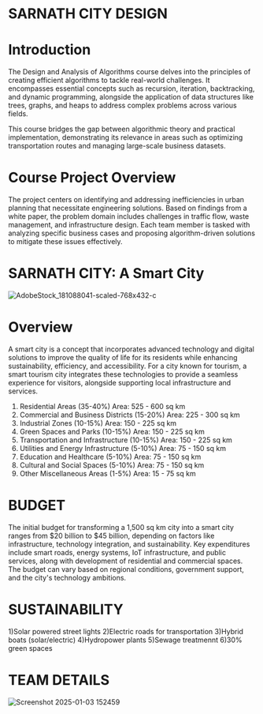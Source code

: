 # **SARNATH CITY DESIGN**
# Introduction
The Design and Analysis of Algorithms course delves into the principles of creating efficient algorithms to tackle real-world challenges. It encompasses essential concepts such as recursion, iteration, backtracking, and dynamic programming, alongside the application of data structures like trees, graphs, and heaps to address complex problems across various fields.

This course bridges the gap between algorithmic theory and practical implementation, demonstrating its relevance in areas such as optimizing transportation routes and managing large-scale business datasets.

# Course Project Overview
The project centers on identifying and addressing inefficiencies in urban planning that necessitate engineering solutions. Based on findings from a white paper, the problem domain includes challenges in traffic flow, waste management, and infrastructure design. Each team member is tasked with analyzing specific business cases and proposing algorithm-driven solutions to mitigate these issues effectively.

# SARNATH CITY: A Smart City 
![AdobeStock_181088041-scaled-768x432-c](https://github.com/user-attachments/assets/1f61af28-ebbc-42b4-9619-183b022685dc)

# Overview
A smart city is a concept that incorporates advanced technology and digital solutions to improve the quality of life for its residents while enhancing sustainability, efficiency, and accessibility. For a city known for tourism, a smart tourism city integrates these technologies to provide a seamless experience for visitors, alongside supporting local infrastructure and services.
1. Residential Areas (35-40%)
Area: 525 - 600 sq km
2. Commercial and Business Districts (15-20%)
Area: 225 - 300 sq km
3. Industrial Zones (10-15%)
Area: 150 - 225 sq km
4. Green Spaces and Parks (10-15%)
Area: 150 - 225 sq km
5. Transportation and Infrastructure (10-15%)
Area: 150 - 225 sq km
6. Utilities and Energy Infrastructure (5-10%)
Area: 75 - 150 sq km
7. Education and Healthcare (5-10%)
Area: 75 - 150 sq km
8. Cultural and Social Spaces (5-10%)
Area: 75 - 150 sq km
9. Other Miscellaneous Areas (1-5%)
Area: 15 - 75 sq km

# BUDGET
The initial budget for transforming a 1,500 sq km city into a smart city ranges from $20 billion to $45 billion, depending on factors like infrastructure, technology integration, and sustainability. Key expenditures include smart roads, energy systems, IoT infrastructure, and public services, along with development of residential and commercial spaces. The budget can vary based on regional conditions, government support, and the city's technology ambitions.

# SUSTAINABILITY
1)Solar powered street lights
2)Electric roads for transportation
3)Hybrid boats (solar/electric)
4)Hydropower plants
5)Sewage treatmennt
6)30% green spaces

# TEAM DETAILS

![Screenshot 2025-01-03 152459](https://github.com/user-attachments/assets/abd257bc-9868-4948-bf4a-603cfee29e1b)
